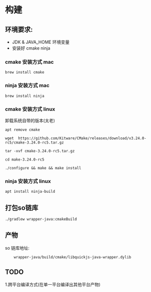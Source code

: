 # 构建
## 环境要求:
+ JDK & JAVA_HOME 环境变量
+ 安装好 cmake ninja

### cmake 安装方式 mac
```
brew install cmake
```

### ninja 安装方式 mac
```
brew install ninja
```

### cmake 安装方式 linux
卸载系统自带的版本(太老)

```
apt remove cmake

```

```
wget  https://github.com/Kitware/CMake/releases/download/v3.24.0-rc5/cmake-3.24.0-rc5.tar.gz
```

```
tar -xvf cmake-3.24.0-rc5.tar.gz
```

```
cd make-3.24.0-rc5
```

```
./configure && make && make install
```

### ninja 安装方式 linux
```
apt install ninja-build
```

## 打包so链库
```
./gradlew wrapper-java:cmakeBuild
```

## 产物
so 链库地址:
```shell
    wrapper-java/build/cmake/libquickjs-java-wrapper.dylib
```

## TODO
1.跨平台编译方式(在单一平台编译出其他平台产物)